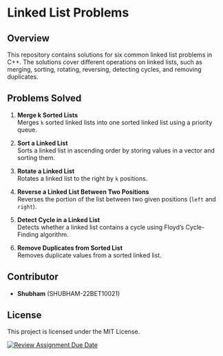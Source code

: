 # Linked List Problems 

## Overview

This repository contains solutions for six common linked list problems in C++. The solutions cover different operations on linked lists, such as merging, sorting, rotating, reversing, detecting cycles, and removing duplicates.

## Problems Solved

1. **Merge k Sorted Lists**  
   Merges `k` sorted linked lists into one sorted linked list using a priority queue.

2. **Sort a Linked List**  
   Sorts a linked list in ascending order by storing values in a vector and sorting them.

3. **Rotate a Linked List**  
   Rotates a linked list to the right by `k` positions.

4. **Reverse a Linked List Between Two Positions**  
   Reverses the portion of the list between two given positions (`left` and `right`).

5. **Detect Cycle in a Linked List**  
   Detects whether a linked list contains a cycle using Floyd’s Cycle-Finding algorithm.

6. **Remove Duplicates from Sorted List**  
   Removes duplicate values from a sorted linked list.

## Contributor

- **Shubham** (SHUBHAM-22BET10021)

## License

This project is licensed under the MIT License.

[![Review Assignment Due Date](https://classroom.github.com/assets/deadline-readme-button-22041afd0340ce965d47ae6ef1cefeee28c7c493a6346c4f15d667ab976d596c.svg)](https://classroom.github.com/a/QjvN5poY)
